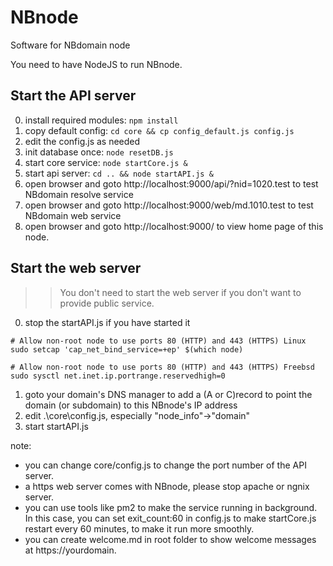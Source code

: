 # NBnode
Software for NBdomain node

You need to have NodeJS to run NBnode.

## Start the API server
0. install required modules: `npm install`
1. copy default config: `cd core && cp config_default.js config.js`
2. edit the config.js as needed
3. init database once: `node resetDB.js`
4. start core service: `node startCore.js &`
5. start api server: `cd .. && node startAPI.js &`
6. open browser and goto http://localhost:9000/api/?nid=1020.test to test NBdomain resolve service
7. open browser and goto http://localhost:9000/web/md.1010.test to test NBdomain web service
8. open browser and goto http://localhost:9000/ to view home page of this node.

## Start the web server
>> You don't need to start the web server if you don't want to provide public service.
0. stop the startAPI.js if you have started it
```
# Allow non-root node to use ports 80 (HTTP) and 443 (HTTPS) Linux
sudo setcap 'cap_net_bind_service=+ep' $(which node)
```
```
# Allow non-root node to use ports 80 (HTTP) and 443 (HTTPS) Freebsd
sudo sysctl net.inet.ip.portrange.reservedhigh=0
```
1. goto your domain's DNS manager to add a (A or C)record to point the domain (or subdomain) to this NBnode's IP address
2. edit .\core\config.js, especially "node_info"->"domain"
3. start startAPI.js

note:
* you can change core/config.js to change the port number of the API server.
* a https web server comes with NBnode, please stop apache or ngnix server.
* you can use tools like pm2 to make the service running in background. In this case, you can set exit_count:60 in config.js to make startCore.js restart every 60 minutes, to make it run more smoothly.
* you can create welcome.md in root folder to show welcome messages at https://yourdomain.

